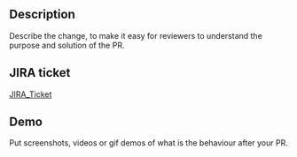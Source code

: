 ## Description

Describe the change, to make it easy for reviewers to understand the purpose and solution of the PR.

## JIRA ticket

[JIRA_Ticket](https://perzoinc.atlassian.net/browse/JIRA_Ticket)

## Demo

Put screenshots, videos or gif demos of what is the behaviour after your PR.
